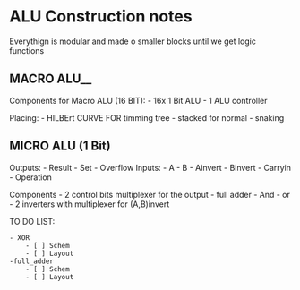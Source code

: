 # ALU Construction notes

Everythign is modular and made o smaller blocks until we get logic functions


## MACRO ALU__

Components for Macro ALU (16 BIT):
	- 16x 1 Bit ALU
	- 1 ALU controller 

Placing:
	- HILBErt CURVE FOR timming tree
	- stacked for normal
	- snaking


## MICRO ALU (1 Bit)

Outputs:
	- Result
	- Set
	- Overflow
Inputs:
	- A
	- B
	- Ainvert
	- Binvert
	- Carryin
	- Operation

Components
	- 2 control bits multiplexer for the output
	- full adder
	- And
	- or
	- 2 inverters with multiplexer for (A,B)invert


TO DO LIST:

	- XOR 
		- [ ] Schem
		- [ ] Layout
	-full_adder
		- [ ] Schem
		- [ ] Layout
 
